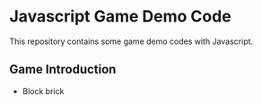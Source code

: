 Javascript Game Demo Code
===
This repository contains some game demo codes with Javascript.
## Game Introduction ##
* Block brick
